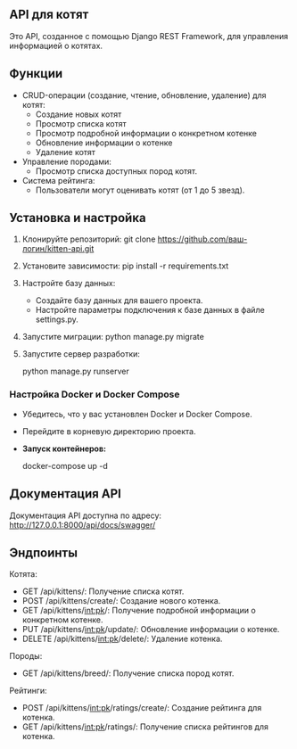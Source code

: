 ## API для котят

Это API, созданное с помощью Django REST Framework, для управления информацией о котятах.

## Функции

* CRUD-операции (создание, чтение, обновление, удаление) для котят:
    * Создание новых котят
    * Просмотр списка котят
    * Просмотр подробной информации о конкретном котенке
    * Обновление информации о котенке
    * Удаление котят
* Управление породами:
    * Просмотр списка доступных пород котят.
* Система рейтинга:
    * Пользователи могут оценивать котят (от 1 до 5 звезд).
 
## Установка и настройка

1. Клонируйте репозиторий:
   git clone https://github.com/ваш-логин/kitten-api.git
   
2. Установите зависимости:
   pip install -r requirements.txt
   
3. Настройте базу данных:
   - Создайте базу данных для вашего проекта.
   - Настройте параметры подключения к базе данных в файле settings.py.

4. Запустите миграции:
   python manage.py migrate
   
5. Запустите сервер разработки:

   python manage.py runserver

###  Настройка Docker и Docker Compose

   - Убедитесь, что у вас установлен Docker и Docker Compose.

   - Перейдите в корневую директорию проекта.

   - **Запуск контейнеров:**

     docker-compose up -d

   
## Документация API

Документация API доступна по адресу: http://127.0.0.1:8000/api/docs/swagger/
## Эндпоинты

Котята:

* GET /api/kittens/: Получение списка котят.
* POST /api/kittens/create/: Создание нового котенка.
* GET /api/kittens/<int:pk>/: Получение подробной информации о конкретном котенке.
* PUT /api/kittens/<int:pk>/update/: Обновление информации о котенке.
* DELETE /api/kittens/<int:pk>/delete/: Удаление котенка.

Породы:

* GET /api/kittens/breed/: Получение списка пород котят.

Рейтинги:

* POST /api/kittens/<int:pk>/ratings/create/: Создание рейтинга для котенка.
* GET /api/kittens/<int:pk>/ratings/: Получение списка рейтингов для котенка.
